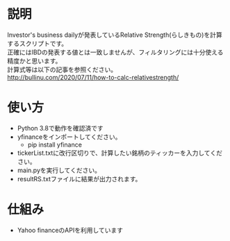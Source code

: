 # 説明
Investor's business dailyが発表しているRelative Strength(らしきもの)を計算するスクリプトです。  
正確にはIBDの発表する値とは一致しませんが、フィルタリングには十分使える精度かと思います。  
計算式等は以下の記事を参照ください。  
http://bullinu.com/2020/07/11/how-to-calc-relativestrength/

# 使い方
- Python 3.8で動作を確認済です
- yfinanceをインポートしてください。
  - pip install yfinance
- tickerList.txtに改行区切りで、計算したい銘柄のティッカーを入力してください。
- main.pyを実行してください。
- resultRS.txtファイルに結果が出力されます。

# 仕組み
- Yahoo financeのAPIを利用しています
